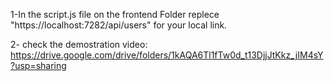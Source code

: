 1-In the script.js file on the frontend Folder replece  "https://localhost:7282/api/users" for your local link.


2- check the demostration video:  https://drive.google.com/drive/folders/1kAQA6Tl1fTw0d_t13DjjJtKkz_jIM4sY?usp=sharing
